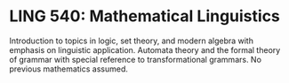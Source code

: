 # LING 540: Mathematical Linguistics

Introduction to topics in logic, set theory, and modern algebra with emphasis on linguistic application. Automata theory and the formal theory of grammar with special reference to transformational grammars. No previous mathematics assumed.